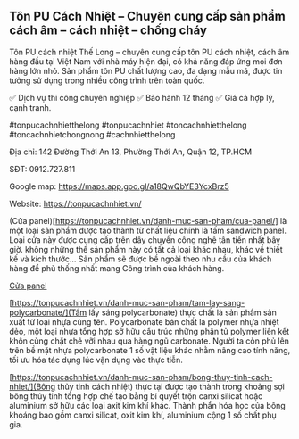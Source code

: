 ## Tôn PU Cách Nhiệt – Chuyên cung cấp sản phẩm cách âm – cách nhiệt – chống cháy

Tôn PU cách nhiệt Thế Long – chuyên cung cấp tôn PU cách nhiệt, cách âm hàng đầu tại Việt Nam với nhà máy hiện đại, có khả năng đáp ứng mọi đơn hàng lớn nhỏ. Sản phẩm tôn PU chất lượng cao, đa dạng mẫu mã, được tin tưởng sử dụng trong nhiều công trình trên toàn quốc.

✅ Dịch vụ thi công chuyên nghiệp ✅ Bảo hành 12 tháng ✅ Giá cả hợp lý, cạnh tranh.

#tonpucachnhietthelong #tonpucachnhiet #toncachnhietthelong #toncachnhietchongnong #cachnhietthelong

Địa chỉ: 142 Đường Thới An 13, Phường Thới An, Quận 12, TP.HCM

SĐT: 0912.727.811

Google map: https://maps.app.goo.gl/a18QwQbYE3YcxBrz5

Website: https://tonpucachnhiet.vn/

(Cửa panel)[https://tonpucachnhiet.vn/danh-muc-san-pham/cua-panel/] là một loại sản phẩm được tạo thành từ chất liệu chính là tấm sandwich panel. Loại cửa này được cung cấp trên dây chuyền công nghệ tân tiến nhất bây giờ. không những thế sản phẩm này có tất cả loại khác nhau, khác về thiết kế và kích thước… Sản phẩm sẽ được bề ngoài theo nhu cầu của khách hàng để phù thống nhất mang Công trình của khách hàng.

[Cửa panel](https://tonpucachnhiet.vn/danh-muc-san-pham/cua-panel/)

[https://tonpucachnhiet.vn/danh-muc-san-pham/tam-lay-sang-polycarbonate/](Tấm lấy sáng polycarbonate) thực chất là sản phẩm sản xuất từ loại nhựa cùng tên. Polycarbonate bản chất là polymer nhựa nhiệt dẻo, một loại nhựa tổng hợp sở hữu cấu trúc những phân tử polymer liên kết khôn cùng chặt chẽ vỡi nhau qua hàng ngũ carbonate. Người ta còn phủ lên trên bề mặt nhựa polycarbonate 1 số vật liệu khác nhằm nâng cao tính năng, tối ưu hóa tác dụng lúc vận dụng vào thực tiễn.

[https://tonpucachnhiet.vn/danh-muc-san-pham/bong-thuy-tinh-cach-nhiet/](Bông thủy tinh cách nhiệt) thực tại được tạo thành trong khoảng sợi bông thủy tinh tổng hợp chế tạo bằng bí quyết trộn canxi silicat hoặc aluminium sở hữu các loại axit kim khí khác. Thành phần hóa học của bông khoáng bao gồm canxi silicat, oxit kim khí, aluminium cộng 1 số chất phụ gia.


